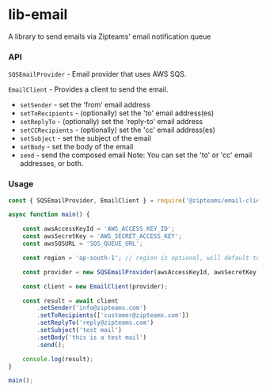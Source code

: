 # lib-email
A library to send emails via Zipteams' email notification queue

### API
`SQSEmailProvider` - Email provider that uses AWS SQS.

`EmailClient` - Provides a client to send the email.
  - `setSender` - set the 'from' email address
  - `setToRecipients` - (optionally) set the 'to' email address(es)
  - `setReplyTo` - (optionally) set the 'reply-to' email address
  - `setCCRecipients` - (optionally) set the 'cc' email address(es)
  - `setSubject` - set the subject of the email
  - `setBody` - set the body of the email
  - `send` - send the composed email
  Note: You can set the 'to' or 'cc' email addresses, or both.

### Usage
```javascript
const { SQSEmailProvider, EmailClient } = require('@zipteams/email-client');

async function main() {

	const awsAccessKeyId = 'AWS_ACCESS_KEY_ID';
	const awsSecretKey = 'AWS_SECRET_ACCESS_KEY';
	const awsSQSURL = 'SQS_QUEUE_URL';

	const region = 'ap-south-1'; // region is optional, will default to ap-south-1

	const provider = new SQSEmailProvider(awsAccessKeyId, awsSecretKey, awsSQSURL, region);

	const client = new EmailClient(provider);

	const result = await client
		.setSender('info@zipteams.com')
		.setToRecipients(['customer@zipteams.com'])
		.setReplyTo('reply@zipteams.com')
		.setSubject('test mail')
		.setBody('this is a test mail')
		.send();

	console.log(result);
}

main();
```